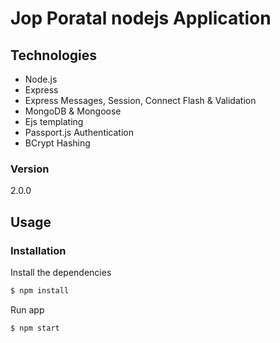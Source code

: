 # Jop Poratal nodejs Application

## Technologies
* Node.js
* Express
* Express Messages, Session, Connect Flash & Validation
* MongoDB & Mongoose
* Ejs templating
* Passport.js Authentication
* BCrypt Hashing

### Version
2.0.0

## Usage


### Installation

Install the dependencies

```sh
$ npm install
```
Run app

```sh
$ npm start
```
